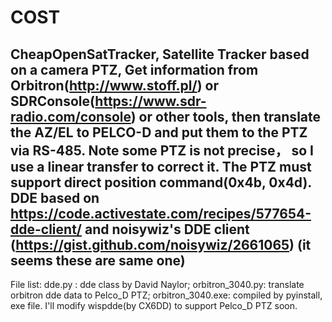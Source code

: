 
# COST
CheapOpenSatTracker,
Satellite Tracker based on a camera PTZ,
Get information from Orbitron(http://www.stoff.pl/) or SDRConsole(https://www.sdr-radio.com/console) or other tools, 
then translate the AZ/EL to PELCO-D and put them to the PTZ via RS-485.
Note some PTZ is not precise， so I use a linear transfer to correct it.
The PTZ must support direct position command(0x4b, 0x4d).
DDE based on https://code.activestate.com/recipes/577654-dde-client/ and noisywiz's DDE client (https://gist.github.com/noisywiz/2661065) (it seems these are same one)
----------------------
File list:
dde.py : dde class by David Naylor;
orbitron_3040.py: translate orbitron dde data to Pelco_D PTZ;
orbitron_3040.exe: compiled by pyinstall, exe file.
I'll modify wispdde(by CX6DD) to support Pelco_D PTZ soon.
